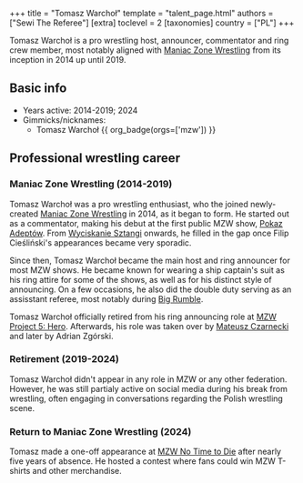 +++
title = "Tomasz Warchoł"
template = "talent_page.html"
authors = ["Sewi The Referee"]
[extra]
toclevel = 2
[taxonomies]
country = ["PL"]
+++

Tomasz Warchoł is a pro wrestling host, announcer, commentator and ring crew member, most notably aligned with [Maniac Zone Wrestling](@/o/mzw.md) from its inception in 2014 up until 2019.

## Basic info

* Years active: 2014-2019; 2024
* Gimmicks/nicknames:
  - Tomasz Warchoł {{ org_badge(orgs=['mzw']) }}

## Professional wrestling career

### Maniac Zone Wrestling (2014-2019)

Tomasz Warchoł was a pro wrestling enthusiast, who the joined newly-created [Maniac Zone Wrestling](@/o/mzw.md) in 2014, as it began to form. He started out as a commentator, making his debut at the first public MZW show, [Pokaz Adeptów](@/e/mzw/2014-05-10-mzw-pokaz-adeptow.md). From [Wyciskanie Sztangi](@/e/mzw/2015-03-15-mzw-wyciskanie-sztangi.md) onwards, he filled in the gap once Filip Cieśliński's appearances became very sporadic.

Since then, Tomasz Warchoł became the main host and ring announcer for most MZW shows. He became known for wearing a ship captain's suit as his ring attire for some of the shows, as well as for his distinct style of announcing. On a few occasions, he also did the double duty serving as an assisstant referee, most notably during [Big Rumble](@/e/mzw/2018-01-14-mzw-big-rumble.md).

Tomasz Warchoł officially retired from his ring announcing role at [MZW Project 5: Hero](@/e/mzw/2019-06-01-mzw-project-5-hero.md). Afterwards, his role was taken over by [Mateusz Czarnecki](@/w/mateusz-czarnecki.md) and later by Adrian Zgórski.

### Retirement (2019-2024)

Tomasz Warchoł didn't appear in any role in MZW or any other federation. However, he was still partialy active on social media during his break from wrestling, often engaging in conversations regarding the Polish wrestling scene.

### Return to Maniac Zone Wrestling (2024)

Tomasz made a one-off appearance at [MZW No Time to Die](@/e/mzw/2024-10-12-mzw-no-time-to-die.md) after nearly five years of absence. He hosted a contest where fans could win MZW T-shirts and other merchandise.
